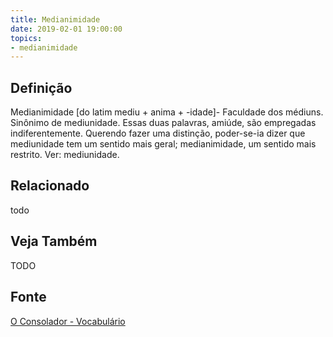 ```yaml
---
title: Medianimidade
date: 2019-02-01 19:00:00
topics:
- medianimidade
---
```


## Definição
Medianimidade [do latim mediu + anima + -idade]- Faculdade dos médiuns.
Sinônimo de mediunidade. Essas duas palavras, amiúde, são empregadas
indiferentemente. Querendo fazer uma distinção, poder-se-ia dizer que
mediunidade tem um sentido mais geral; medianimidade, um sentido mais restrito.
Ver: mediunidade.


## Relacionado
todo

## Veja Também
TODO

## Fonte
[O Consolador - Vocabulário](http://www.oconsolador.com.br/linkfixo/vocabulario/principal.html)
